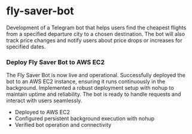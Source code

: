# fly-saver-bot

Development of a Telegram bot that helps users find the cheapest flights from a specified departure city to a chosen destination. The bot will also track price changes and notify users about price drops or increases for specified dates.

### Deploy Fly Saver Bot to AWS EC2

The Fly Saver Bot is now live and operational. Successfully deployed the bot to an AWS EC2 instance, ensuring it runs continuously in the background. Implemented a robust deployment setup with nohup to maintain uptime and reliability. The bot is ready to handle requests and interact with users seamlessly.

- Deployed to AWS EC2
- Configured persistent background execution with nohup
- Verified bot operation and connectivity
